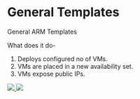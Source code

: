 # General Templates
General ARM Templates

What does it do-
1. Deploys configured no of VMs.
2. VMs are placed in a new availability set.
3. VMs expose public IPs.

<a href="https://portal.azure.com/#create/Microsoft.Template/uri/https%3A%2F%2Fraw.githubusercontent.com%2Fsuneetnangia%2FGeneralTemplates%2Fmaster%2FGeneralTemplates%2FGeneralTemplates%2FTemplates%2Fazuredeploy.json"
target="_blank">
    <img src="http://azuredeploy.net/deploybutton.png"/>
</a>
<a href="http://armviz.io/#/?load=https%3A%2F%2Fraw.githubusercontent.com%2Fsuneetnangia%2FGeneralTemplates%2Fmaster%2FGeneralTemplates%2FGeneralTemplates%2FTemplates%2Fazuredeploy.json" target="_blank">
    <img src="http://armviz.io/visualizebutton.png"/>
</a>
